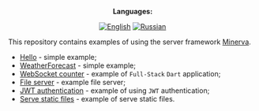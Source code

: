 <div align="center">

**Languages:**
  
[![English](https://img.shields.io/badge/Language-English-blue?style=?style=flat-square)](README.md)
[![Russian](https://img.shields.io/badge/Language-Russian-blue?style=?style=flat-square)](README.ru.md)

</div>

This repository contains examples of using the server framework [Minerva](https://github.com/GlebBatykov/minerva).

- [Hello](https://github.com/GlebBatykov/minerva_examples/tree/main/examples/hello) - simple example;
- [WeatherForecast](https://github.com/GlebBatykov/minerva_examples/tree/main/examples/weather_forecast) - simple example;
- [WebSocket counter](https://github.com/GlebBatykov/minerva_examples/tree/main/examples/websocket_counter) - example of `Full-Stack` `Dart` application;
- [File server](https://github.com/GlebBatykov/minerva_examples/tree/main/examples/file_server) - example file server;
- [JWT authentication](https://github.com/GlebBatykov/minerva_examples/tree/main/examples/jwt_authentication) - example of using `JWT` authentication;
- [Serve static files](https://github.com/GlebBatykov/minerva_examples/tree/main/examples/serve_static_files) - example of serve static files.
